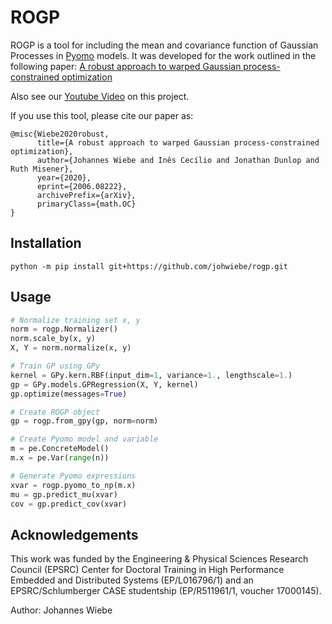 # ROGP

ROGP is a tool for including the mean and covariance function of Gaussian
Processes in [Pyomo]() models. It was developed for the work outlined in the
following paper:
[A robust approach to warped Gaussian process-constrained
optimization](https://arxiv.org/abs/2006.08222)

Also see our [Youtube Video](https://www.youtube.com/watch?v=h3vSgbxpVzU) on this project.

If you use this tool, please cite our paper as:

    @misc{Wiebe2020robust,
          title={A robust approach to warped Gaussian process-constrained optimization}, 
          author={Johannes Wiebe and Inês Cecílio and Jonathan Dunlop and Ruth Misener},
          year={2020},
          eprint={2006.08222},
          archivePrefix={arXiv},
          primaryClass={math.OC}
    }

## Installation

    python -m pip install git+https://github.com/johwiebe/rogp.git

## Usage

```python
# Normalize training set x, y
norm = rogp.Normalizer()
norm.scale_by(x, y)
X, Y = norm.normalize(x, y)

# Train GP using GPy
kernel = GPy.kern.RBF(input_dim=1, variance=1., lengthscale=1.)
gp = GPy.models.GPRegression(X, Y, kernel)
gp.optimize(messages=True)

# Create ROGP object
gp = rogp.from_gpy(gp, norm=norm)

# Create Pyomo model and variable
m = pe.ConcreteModel()
m.x = pe.Var(range(n))

# Generate Pyomo expressions
xvar = rogp.pyomo_to_np(m.x)
mu = gp.predict_mu(xvar)
cov = gp.predict_cov(xvar)
```


## Acknowledgements
This work was funded by the Engineering \& Physical Sciences Research
Council (EPSRC) Center for Doctoral Training in High Performance Embedded
and Distributed Systems (EP/L016796/1) and an EPSRC/Schlumberger CASE
studentship (EP/R511961/1, voucher 17000145).

Author: Johannes Wiebe
